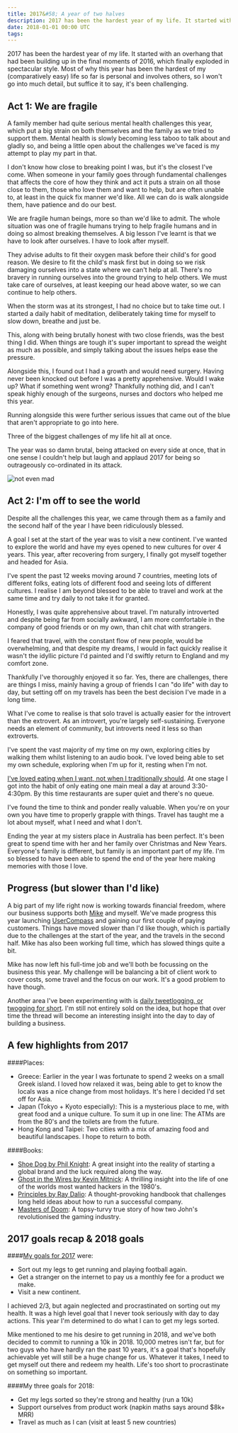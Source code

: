 ```yaml
---
title: 2017&#58; A year of two halves
description: 2017 has been the hardest year of my life. It started with an overhang that had been building up in the final moments of 2016, which finally exploded in spectacular style.
date: 2018-01-01 00:00 UTC
tags:
---
```


2017 has been the hardest year of my life. It started with an overhang that had been building up in the final moments of 2016, which finally exploded in spectacular style. Most of why this year has been the hardest of my (comparatively easy) life so far is personal and involves others, so I won't go into much detail, but suffice it to say, it's been challenging.

## Act 1: We are fragile

A family member had quite serious mental health challenges this year, which put a big strain on both themselves and the family as we tried to support them. Mental health is slowly becoming less taboo to talk about and gladly so, and being a little open about the challenges we've faced is my attempt to play my part in that.

I don't know how close to breaking point I was, but it's the closest I've come. When someone in your family goes through fundamental challenges that affects the core of how they think and act it puts a strain on all those close to them, those who love them and want to help, but are often unable to, at least in the quick fix manner we'd like. All we can do is walk alongside them, have patience and do our best.

We are fragile human beings, more so than we'd like to admit. The whole situation was one of fragile humans trying to help fragile humans and in doing so almost breaking themselves. A big lesson I've learnt is that we have to look after ourselves. I have to look after myself.

They advise adults to fit their oxygen mask before their child's for good reason. We desire to fit the child's mask first but in doing so we risk damaging ourselves into a state where we can't help at all. There's no bravery in running ourselves into the ground trying to help others. We must take care of ourselves, at least keeping our head above water, so we can continue to help others.

When the storm was at its strongest, I had no choice but to take time out. I started a daily habit of meditation, deliberately taking time for myself to slow down, breathe and just be.

This, along with being brutally honest with two close friends, was the best thing I did. When things are tough it's super important to spread the weight as much as possible, and simply talking about the issues helps ease the pressure.

Alongside this, I found out I had a growth and would need surgery. Having never been knocked out before I was a pretty apprehensive. Would I wake up? What if something went wrong? Thankfully nothing did, and I can't speak highly enough of the surgeons, nurses and doctors who helped me this year.

Running alongside this were further serious issues that came out of the blue that aren't appropriate to go into here.

Three of the biggest challenges of my life hit all at once.

The year was so damn brutal, being attacked on every side at once, that in one sense I couldn't help but laugh and applaud 2017 for being so outrageously co-ordinated in its attack.

![not even mad](https://media.makeameme.org/created/im-not-even-okwpfs.jpg)

## Act 2: I'm off to see the world

Despite all the challenges this year, we came through them as a family and the second half of the year I have been ridiculously blessed.

A goal I set at the start of the year was to visit a new continent. I've wanted to explore the world and have my eyes opened to new cultures for over 4 years. This year, after recovering from surgery, I finally got myself together and headed for Asia.

I've spent the past 12 weeks moving around 7 countries, meeting lots of different folks, eating lots of different food and seeing lots of different cultures. I realise I am beyond blessed to be able to travel and work at the same time and try daily to not take it for granted.

Honestly, I was quite apprehensive about travel. I'm naturally introverted and despite being far from socially awkward, I am more comfortable in the company of good friends or on my own, than chit chat with strangers.

I feared that travel, with the constant flow of new people, would be overwhelming, and that despite my dreams, I would in fact quickly realise it wasn't the idyllic picture I'd painted and I'd swiftly return to England and my comfort zone.

Thankfully I've thoroughly enjoyed it so far. Yes, there are challenges, there are things I miss, mainly having a group of friends I can "do life" with day to day, but setting off on my travels has been the best decision I've made in a long time.

What I've come to realise is that solo travel is actually easier for the introvert than the extrovert. As an introvert, you're largely self-sustaining. Everyone needs an element of community, but introverts need it less so than extroverts.

I've spent the vast majority of my time on my own, exploring cities by walking them whilst listening to an audio book. I've loved being able to set my own schedule, exploring when I'm up for it, resting when I'm not.

[I've loved eating when I want, not when I traditionally should](https://twitter.com/FredRivett/status/933573040222248960). At one stage I got into the habit of only eating one main meal a day at around 3:30-4:30pm. By this time restaurants are super quiet and there's no queue.

I've found the time to think and ponder really valuable. When you're on your own you have time to properly grapple with things. Travel has taught me a lot about myself, what I need and what I don't.

Ending the year at my sisters place in Australia has been perfect. It's been great to spend time with her and her family over Christmas and New Years. Everyone's family is different, but family is an important part of my life. I'm so blessed to have been able to spend the end of the year here making memories with those I love.

## Progress (but slower than I'd like)

A big part of my life right now is working towards financial freedom, where our business supports both [Mike](http://twitter.com/mikeaag) and myself. We've made progress this year launching [UserCompass](http://usercompass.com/) and gaining our first couple of paying customers. Things have moved slower than I'd like though, which is partially due to the challenges at the start of the year, and the travels in the second half. Mike has also been working full time, which has slowed things quite a bit.

Mike has now left his full-time job and we'll both be focussing on the business this year. My challenge will be balancing a bit of client work to cover costs, some travel and the focus on our work. It's a good problem to have though.

Another area I've been experimenting with is [daily tweetlogging, or twogging for short](https://twitter.com/FredRivett). I'm still not entirely sold on the idea, but hope that over time the thread will become an interesting insight into the day to day of building a business.

## A few highlights from 2017

####Places:

* Greece: Earlier in the year I was fortunate to spend 2 weeks on a small Greek island. I loved how relaxed it was, being able to get to know the locals was a nice change from most holidays. It's here I decided I'd set off for Asia.
* Japan (Tokyo + Kyoto especially): This is a mysterious place to me, with great food and a unique culture. To sum it up in one line: The ATMs are from the 80's and the toilets are from the future.
* Hong Kong and Taipei: Two cities with a mix of amazing food and beautiful landscapes. I hope to return to both.

####Books:

* [Shoe Dog by Phil Knight](https://www.audible.com/pd/Bios-Memoirs/Shoe-Dog-Audiobook/B01CRM17MS): A great insight into the reality of starting a global brand and the luck required along the way.
* [Ghost in the Wires by Kevin Mitnick](https://www.audible.com/pd/Nonfiction/Ghost-in-the-Wires-Audiobook/B005H3FYR4): A thrilling insight into the life of one of the worlds most wanted hackers in the 1980's.
* [Principles by Ray Dalio](https://www.audible.com/pd/Business/Principles-Audiobook/B074B29GQJ): A thought-provoking handbook that challenges long held ideas about how to run a successful company.
* [Masters of Doom](https://www.audible.com/pd/Business/Principles-Audiobook/B074B29GQJ): A topsy-turvy true story of how two John's revolutionised the gaming industry.

## 2017 goals recap & 2018 goals

####[My goals for 2017](http://fredrivett.com/2017/01/01/2016-a-year-of-learning/) were:

* Sort out my legs to get running and playing football again.
* Get a stranger on the internet to pay us a monthly fee for a product we make.
* Visit a new continent.

I achieved 2/3, but again neglected and procrastinated on sorting out my health. It was a high level goal that I never took seriously with day to day actions. This year I'm determined to do what I can to get my legs sorted.

Mike mentioned to me his desire to get running in 2018, and we've both decided to commit to running a 10k in 2018. 10,000 metres isn't far, but for two guys who have hardly ran the past 10 years, it's a goal that's hopefully achievable yet will still be a huge change for us. Whatever it takes, I need to get myself out there and redeem my health. Life's too short to procrastinate on something so important.

####My three goals for 2018:

* Get my legs sorted so they're strong and healthy (run a 10k)
* Support ourselves from product work (napkin maths says around $8k+ MRR)
* Travel as much as I can (visit at least 5 new countries)
